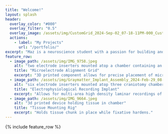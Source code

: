 ```yaml
---
title: "Welcome!"
layout: splash
header:
  overlay_color: "#000"
  overlay_filter: "0.5"
  overlay_image: /assets/img/CustomGrid_2024-Sep-02_07-18-11PM-000_CustomizedView23980668740.png
  actions:
    - label: "My Projects"
      url: "/portfolio/"
excerpt: "Maz is a neuroscience student with a passion for building and tinkering. He is focusing on electrophysiology research in macaques where he has projects in designing and implementing recording interfaces as well as analyzing neural signals in MATLAB. His area of expertise in digital fabrication is CAD and 3D printing of biomedical devices and instruments."
feature_row:
  - image_path: /assets/img/IMG_9758.jpeg
    alt: "two electrode inserters mounted atop a chamber containing an alignment grid"
    title: "Microelectrode Alignment Grid"
    excerpt: "3D printed component allows for precise placement of microelectrodes."
  - image_path: /assets/img/Graymatter_Implant_Assembly_2024-Feb-29_08-50-46PM-000_CustomizedView27712234730_png_alpha.png
    alt: "six electrode inserters mounted atop three craniotomy chambers on a skull"
    title: "Electrophysiological Recording Implant"
    excerpt: "Allows for multi-area high density laminar recordings of macaque cortex."
  - image_path: /assets/img/IMG_9664.jpeg
    alt: "3d printed device holding tissue in chamber"
    title: "Tissue Mounting Rig"
    excerpt: "Holds tissue chunk in place while fixative hardens."
---
```


{% include feature_row %}

